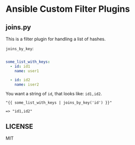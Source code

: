 # Ansible Custom Filter Plugins

## joins.py

This is a filter plugin for handling a list of hashes.

`joins_by_key`:

```yaml

some_list_with_keys:
  - id: id1
    name: user1

  - id: id2
    name: iser2
```

You want a string of `id`, that looks like: `id1,id2`.

```
"{{ some_list_with_keys | joins_by_key('id') }}"

=> "id1,id2"
```

## LICENSE
MIT
